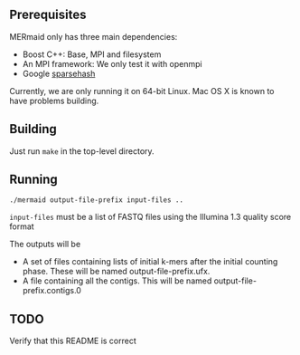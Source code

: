 Prerequisites
-------------

MERmaid only has three main dependencies:
* Boost C++: Base, MPI and filesystem
* An MPI framework: We only test it with openmpi
* Google [sparsehash](http://code.google.com/p/sparsehash)

Currently, we are only running it on 64-bit Linux. Mac OS X is known to have
problems building.

Building
--------

Just run `make` in the top-level directory.

Running
-------

    ./mermaid output-file-prefix input-files ..

`input-files` must be a list of FASTQ files using the Illumina 1.3 quality
score format

The outputs will be 
* A set of files containing lists of initial k-mers after the initial counting
  phase. These will be named output-file-prefix.ufx.<num>
* A file containing all the contigs. This will be named 
  output-file-prefix.contigs.0

TODO
----

Verify that this README is correct
